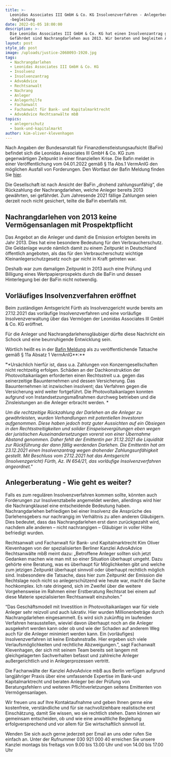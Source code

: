 ```yaml
---
title: >-
  Leonidas Associates III GmbH & Co. KG Insolvenzverfahren - Anlegerberatung und
  -begleitung 
date: 2022-01-05 18:00:00
description: >-
  Die Leonidas Associates III GmbH & Co. KG hat einen Insolvenzantrag gestellt.
  Gefährdet sind Nachrangdarlehen aus 2013. Wir beraten und begleiten Anleger. 
layout: post
style_id: post
image: /uploads/justice-2060093-1920.jpg
tags:
  - Nachrangdarlehen
  - Leonidas Associates III GmbH & Co. KG
  - Insolvenz
  - Insolvenzantrag
  - AdvoAdvice
  - Rechtsanwalt
  - Nachrang
  - Anleger
  - Anlegerhilfe
  - Fachanwalt
  - Fachanwalt für Bank- und Kapitalmarktrecht
  - AdvoAdvice Rechtsanwälte mbB
topics:
  - anlegerschutz
  - bank-und-kapitalmarkt
author: kim-oliver-klevenhagen
---
```

Nach Angaben der Bundes­anstalt für Finanz­dienst­leistungs­aufsicht (BaFin) befindet sich die Leonidas Associates III GmbH & Co. KG zum gegenwärtigen Zeitpunkt in einer finanziellen Krise. Die Bafin meldet in einer Veröffentlichung vom 04.01.2022 gemäß § 11a Abs.1 VermAnlG den möglichen Ausfall von Forderungen. Den Wortlaut der Bafin Meldung finden Sie [hier](https://www.bafin.de/SharedDocs/Veroeffentlichungen/DE/Anlage/220104_anlage_meldung_leonidas_associates.html;jsessionid=17FD72D76DBF7F6316EE80FD80D18299.2_cid500?nn=9021442).

Die Gesell­schaft ist nach Ansicht der BaFin „drohend zahlungs­unfähig“, die Rück­zahlung der Nach­rangdarlehen, welche Anleger bereits 2013 gewährten, sei gefährdet. Zum Jahres­ende 2021 fällige Zahlungen seien derzeit noch nicht gesichert, teilte die BaFin ebenfalls mit.

## Nachrangdarlehen von 2013 keine Vermögensanlagen mit Prospektpflicht

Das Angebot an die Anleger und damit die Emission erfolgten bereits im Jahr 2013. Dies hat eine besondere Bedeutung für den Verbraucherschutz. Die Geldanlage wurde nämlich damit zu einem Zeitpunkt in Deutschland öffentlich angeboten, als das für den Verbraucherschutz wichtige Kleinanlegerschutzgesetz noch gar nicht in Kraft getreten war.

Deshalb war zum damaligen Zeitpunkt in 2013 auch eine Prüfung und Billigung eines Wertpapierprospekts durch die BaFin und dessen Hinterlegung bei der BaFin nicht notwendig.

## Vorläufiges Insolvenzverfahren eröffnet

Beim zuständigen Amtsgericht Fürth als Insolvenzgericht wurde bereits am 27.12.2021 das vorläufige Insolvenzverfahren und eine vorläufige Insolvenzverwaltung über das Vermögen der Leonidas Associates III GmbH & Co. KG eröffnet.

Für die Anleger und Nachrangdarlehensgläubiger dürfte diese Nachricht ein Schock und eine beunruhigende Entwicklung sein.

Wörtlich heißt es in der [Bafin Meldung](https://www.bafin.de/SharedDocs/Veroeffentlichungen/DE/Anlage/220104_anlage_meldung_leonidas_associates.html;jsessionid=17FD72D76DBF7F6316EE80FD80D18299.2_cid500?nn=9021442) als zu veröffentlichende Tatsache gemäß § 11a Absatz 1 VermAnlG**\:**

**"**\*Ursächlich hierfür ist, dass u.a. Zahlungen von Konzerngesellschaften nicht rechtzeitig erfolgen. Schäden an der Dachkonstruktion der Photovoltaikanlagen erforderten einen Rechtsstreit u.a. gegen das seinerzeitige Bauunternehmen und dessen Versicherung. Das Bauunternehmen ist inzwischen insolvent; das Verfahren gegen die Versicherung wird weiter fortgeführt. Die Photovoltaikanlagen konnten aufgrund von Instandsetzungsmaßnahmen durchweg betrieben und die Zinsleistungen an die Anleger erbracht werden. \*

*Um die rechtzeitige Rückzahlung der Darlehen an die Anleger zu gewährleisten, wurden Verhandlungen mit potentiellen Investoren aufgenommen. Diese haben jedoch trotz guter Aussichten auf ein Obsiegen in den Rechtsstreitigkeiten und solider Einspeisevergütungen eben wegen der juristischen Auseinandersetzungen vorerst von einer Übernahme Abstand genommen. Daher fehlt der Emittentin per 31.12.2021 die Liquidität zur Rückführung der dann fällig werdenden Darlehen. Die Emittentin hat am 23.12.2021 einen Insolvenzantrag wegen drohender Zahlungsunfähigkeit gestellt. Mit Beschluss vom 27.12.2021 hat das Amtsgericht (Insolvenzgericht) Fürth, Az. IN 654/21, das vorläufige Insolvenzverfahren angeordnet."*

## Anlegerberatung - Wie geht es weiter?

Falls es zum regulären Insolvenzverfahren kommen sollte, könnten auch Forderungen zur Insolvenztabelle angemeldet werden, allerdings wird hier die Nachrangklausel eine entscheidende Bedeutung haben. Nachrangdarlehen befriedigen bei einer Insolvenz die Ansprüche des Darlehensgebers nur nachrangig im Verhältnis zu allen anderen Gläubigern. Dies bedeutet, dass das Nachrangdarlehen erst dann zurückgezahlt wird, nachdem alle anderen – nicht nachrangigen – Gläubiger in voller Höhe befriedigt wurden.

Rechtsanwalt und Fachanwalt für Bank- und Kapitalmarktrecht Kim Oliver Klevenhagen von der spezialisierten Berliner Kanzlei AdvoAdvice Rechtsanwälte mbB meint dazu: „Betroffene Anleger sollten sich jetzt Gedanken machen wie man mit so einer Situation überhaupt umgeht. Dazu gehörte eine Beratung, was es überhaupt für Möglichkeiten gibt und welche zum jetzigen Zeitpunkt überhaupt sinnvoll oder überhaupt rechtlich möglich sind. Insbesondere die Tatsache, dass hier zum Zeitpunkt der Emission die Rechtslage noch nicht so anlegerschützend wie heute war, macht die Sache hochkomplex. Ich rate dringend, sich im Zweifel über die weitere Vorgehensweise im Rahmen einer Erstberatung Rechtsrat bei einem auf diese Materie spezialisierten Rechtsanwalt einzuholen.”

“Das Geschäftsmodell mit Investition in Photovoltaikanlagen war für viele Anleger sehr reizvoll und auch lukrativ. Hier wurden Millionenbeträge durch Nachrangdarlehen eingesammelt. Es wird sich zukünftig im laufenden Verfahren herausstellen, wieviel davon überhaupt noch an die Anleger ausgekehrt werden kann oder ob und wie der Schaden auf anderem Weg auch für die Anleger minimiert werden kann. Ein (vorläufiges) Insolvenzverfahren ist keine Einbahnstraße. Hier ergeben sich viele Verlaufsmöglichkeiten und rechtliche Abzweigungen.”, sagt Fachanwalt Klevenhagen, der sich mit seinem Team bereits seit langem mit gleichgelagerten Sachverhalten befasst und zahlreiche Anleger außergerichtlich und in Anlegerprozessen vertritt.

Die Fachanwälte der Kanzlei AdvoAdvice mbB aus Berlin verfügen aufgrund langjähriger Praxis über eine umfassende Expertise im Bank-und Kapitalmarktrecht und beraten Anleger bei der Prüfung von Beratungsfehlern und weiteren Pflichtverletzungen seitens Emittenten von Vermögensanlagen.

Wir freuen uns auf Ihre Kontaktaufnahme und geben Ihnen gerne eine kostenfreie, verständliche und für sie nachvollziehbare realistische erst Einschätzung, damit Sie wissen, wo sie rechtlich stehen. Dann können wir gemeinsam entscheiden, ob und wie eine anwaltliche Begleitung erfolgversprechend und vor allem für Sie wirtschaftlich sinnvoll ist.

Wenden Sie sich auch gerne jederzeit per Email an uns oder rufen Sie einfach an. Unter der Rufnummer 030 921 000 40 erreichen Sie unsere Kanzlei montags bis freitags von 9.00 bis 13.00 Uhr und von 14.00 bis 17.00 Uhr
